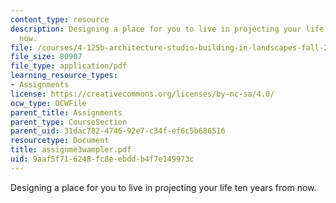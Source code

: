 ```yaml
---
content_type: resource
description: Designing a place for you to live in projecting your life ten years from
  now.
file: /courses/4-125b-architecture-studio-building-in-landscapes-fall-2005/9aaf5f716248fc8eebddb4f7e149973c_assignme3wampler.pdf
file_size: 80907
file_type: application/pdf
learning_resource_types:
- Assignments
license: https://creativecommons.org/licenses/by-nc-sa/4.0/
ocw_type: OCWFile
parent_title: Assignments
parent_type: CourseSection
parent_uid: 31dac782-4746-92e7-c34f-ef6c5b686516
resourcetype: Document
title: assignme3wampler.pdf
uid: 9aaf5f71-6248-fc8e-ebdd-b4f7e149973c
---
```

Designing a place for you to live in projecting your life ten years from now.